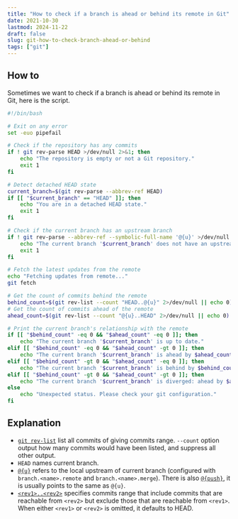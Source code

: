 ```yaml
---
title: "How to check if a branch is ahead or behind its remote in Git"
date: 2021-10-30
lastmod: 2024-11-22
draft: false
slug: git-how-to-check-branch-ahead-or-behind
tags: ["git"]
---
```


## How to

Sometimes we want to check if a branch is ahead or behind its remote in Git, here is the script.

```sh
#!/bin/bash

# Exit on any error
set -euo pipefail

# Check if the repository has any commits
if ! git rev-parse HEAD >/dev/null 2>&1; then
    echo "The repository is empty or not a Git repository."
    exit 1
fi

# Detect detached HEAD state
current_branch=$(git rev-parse --abbrev-ref HEAD)
if [[ "$current_branch" == "HEAD" ]]; then
    echo "You are in a detached HEAD state."
    exit 1
fi

# Check if the current branch has an upstream branch
if ! git rev-parse --abbrev-ref --symbolic-full-name '@{u}' >/dev/null 2>&1; then
    echo "The current branch '$current_branch' does not have an upstream tracking branch."
    exit 1
fi

# Fetch the latest updates from the remote
echo "Fetching updates from remote..."
git fetch

# Get the count of commits behind the remote
behind_count=$(git rev-list --count "HEAD..@{u}" 2>/dev/null || echo 0)
# Get the count of commits ahead of the remote
ahead_count=$(git rev-list --count "@{u}..HEAD" 2>/dev/null || echo 0)

# Print the current branch's relationship with the remote
if [[ "$behind_count" -eq 0 && "$ahead_count" -eq 0 ]]; then
    echo "The current branch '$current_branch' is up to date."
elif [[ "$behind_count" -eq 0 && "$ahead_count" -gt 0 ]]; then
    echo "The current branch '$current_branch' is ahead by $ahead_count commit(s)."
elif [[ "$behind_count" -gt 0 && "$ahead_count" -eq 0 ]]; then
    echo "The current branch '$current_branch' is behind by $behind_count commit(s)."
elif [[ "$behind_count" -gt 0 && "$ahead_count" -gt 0 ]]; then
    echo "The current branch '$current_branch' is diverged: ahead by $ahead_count commit(s), behind by $behind_count commit(s)."
else
    echo "Unexpected status. Please check your git configuration."
fi
```

## Explanation

- [`git rev-list`](https://git-scm.com/docs/git-rev-list) list all commits of giving commits range. `--count` option output how many commits would have been listed, and suppress all other output.
- `HEAD` names current branch.
- [`@{u}`](https://www.git-scm.com/docs/gitrevisions#Documentation/gitrevisions.txt-emltbranchnamegtupstreamemegemmasterupstreamememuem) refers to the local upstream of current branch (configured with `branch.<name>.remote` and `branch.<name>.merge`). There is also [`@{push}`](https://www.git-scm.com/docs/gitrevisions#Documentation/gitrevisions.txt-emltbranchnamegtpushemegemmasterpushemempushem), it is usually points to the same as `@{u}`.
- [`<rev1>..<rev2>`](https://www.git-scm.com/docs/gitrevisions#Documentation/gitrevisions.txt-emltrev1gtltrev2gtem) specifies commits range that include commits that are reachable from `<rev2>` but exclude those that are reachable from `<rev1>`. When either `<rev1>` or `<rev2>` is omitted, it defaults to HEAD.
